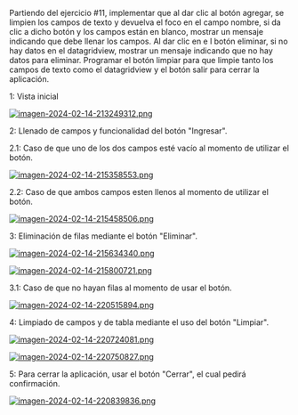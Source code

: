 Partiendo del ejercicio #11, implementar que al dar clic al botón 
agregar, se limpien los campos de texto y devuelva el foco en el campo nombre, si da clic 
a dicho botón y los campos están en blanco, mostrar un mensaje indicando que debe 
llenar los campos. Al dar clic en e l botón eliminar, si no hay datos en el datagridview, 
mostrar un mensaje indicando que no hay datos para eliminar. Programar el botón 
limpiar para que limpie tanto los campos de texto como el datagridview y el botón salir 
para cerrar la aplicación.

1: Vista inicial

[![imagen-2024-02-14-213249312.png](https://i.postimg.cc/7L9M4LYc/imagen-2024-02-14-213249312.png)](https://postimg.cc/gww6qmhq)

2: Llenado de campos y funcionalidad del botón "Ingresar".

2.1: Caso de que uno de los dos campos esté vacío al momento de utilizar el botón.

[![imagen-2024-02-14-215358553.png](https://i.postimg.cc/8CNqpwLC/imagen-2024-02-14-215358553.png)](https://postimg.cc/VJZ74qGy)

2.2: Caso de que ambos campos esten llenos al momento de utilizar el botón.

[![imagen-2024-02-14-215458506.png](https://i.postimg.cc/xCF7P2hk/imagen-2024-02-14-215458506.png)](https://postimg.cc/cgwXsVsZ)

3: Eliminación de filas mediante el botón "Eliminar".

[![imagen-2024-02-14-215634340.png](https://i.postimg.cc/CKvY9990/imagen-2024-02-14-215634340.png)](https://postimg.cc/JyB9kY1Y)

[![imagen-2024-02-14-215800721.png](https://i.postimg.cc/pV5x1GCN/imagen-2024-02-14-215800721.png)](https://postimg.cc/DmhtScR5)

3.1: Caso de que no hayan filas al momento de usar el botón.

[![imagen-2024-02-14-220515894.png](https://i.postimg.cc/JznpPg3Z/imagen-2024-02-14-220515894.png)](https://postimg.cc/SJBLKgvx)

4: Limpiado de campos y de tabla mediante el uso del botón "Limpiar".

[![imagen-2024-02-14-220724081.png](https://i.postimg.cc/285dDWqf/imagen-2024-02-14-220724081.png)](https://postimg.cc/23PLdVFH)

[![imagen-2024-02-14-220750827.png](https://i.postimg.cc/fLZXgS4p/imagen-2024-02-14-220750827.png)](https://postimg.cc/sB6vMXg4)

5: Para cerrar la aplicación, usar el botón "Cerrar", el cual pedirá confirmación.

[![imagen-2024-02-14-220839836.png](https://i.postimg.cc/02rS3q3k/imagen-2024-02-14-220839836.png)](https://postimg.cc/9r5zRsCK)
